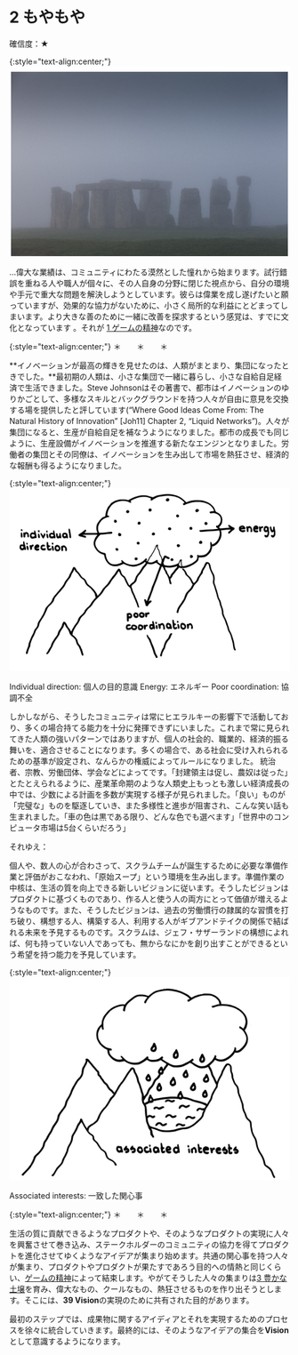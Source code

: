 # 2 もやもや

確信度：★

{:style="text-align:center;"}
![ch02_02_2_The_Mist1](Images/ch02_02_2_The_Mist1.png)

…偉大な業績は、コミュニティにわたる漠然とした憧れから始まります。試行錯誤を重ねる人や職人が個々に、その人自身の分野に閉じた視点から、自分の環境や手元で重大な問題を解決しようとしています。彼らは偉業を成し遂げたいと願っていますが、効果的な協力がないために、小さく局所的な利益にとどまってしまいます。より大きな善のために一緒に改善を探求するという感覚は、すでに文化となっています 。それが [1 ゲームの精神](ch01_01_1_The_Spirit_of_the_Game.md)なのです。

{:style="text-align:center;"}
＊　　＊　　＊

**イノベーションが最高の輝きを見せたのは、人類がまとまり、集団になったときでした。**最初期の人類は、小さな集団で一緒に暮らし、小さな自給自足経済で生活できました。Steve Johnsonはその著書で、都市はイノベーションのゆりかごとして、多様なスキルとバックグラウンドを持つ人々が自由に意見を交換する場を提供したと評しています(“Where Good Ideas Come From: The Natural History of Innovation” [Joh11] Chapter 2, “Liquid Networksˮ)。人々が集団になると、生産が自給自足を補なうようになりました。都市の成長でも同じように、生産設備がイノベーションを推進する新たなエンジンとなりました。労働者の集団とその同僚は、イノベーションを生み出して市場を熱狂させ、経済的な報酬も得るようになりました。

{:style="text-align:center;"}
![ch02_02_2_The_Mist2](Images/ch02_02_2_The_Mist2.png)


Individual direction: 個人の目的意識
Energy: エネルギー
Poor coordination: 協調不全

しかしながら、そうしたコミュニティは常にヒエラルキーの影響下で活動しており、多くの場合持てる能力を十分に発揮できずにいました。これまで常に見られてきた人類の強いパターンではありますが、個人の社会的、職業的、経済的振る舞いを、適合させることになります。多くの場合で、ある社会に受け入れられるための基準が設定され、なんらかの権威によってルールになりました。 統治者、宗教、労働団体、学会などによってです。「封建領主は促し、農奴は従った」とたとえられるように、産業革命期のような人類史上もっとも激しい経済成長の中では、少数による計画を多数が実現する様子が見られました。「良い」ものが「完璧な」ものを駆逐していき、また多様性と進歩が阻害され、こんな笑い話も生まれました。「車の色は黒である限り、どんな色でも選べます」「世界中のコンピュータ市場は5台くらいだろう」


それゆえ：

個人や、数人の心が合わさって、スクラムチームが誕生するために必要な準備作業と評価がおこなわれ、「原始スープ」という環境を生み出します。準備作業の中核は、生活の質を向上できる新しいビジョンに従います。そうしたビジョンはプロダクトに基づくものであり、作る人と使う人の両方にとって価値が増えるようなものです。また、そうしたビジョンは、過去の労働慣行の隷属的な習慣を打ち破り、構想する人、構築する人、利用する人がギブアンドテイクの関係で結ばれる未来を予見するものです。スクラムは、ジェフ・サザーランドの構想によれば、何も持っていない人であっても、無からなにかを創り出すことができるという希望を持つ能力を予見しています。

{:style="text-align:center;"}
![ch02_02_2_The_Mist3](Images/ch02_02_2_The_Mist3.png)

Associated interests: 一致した関心事

{:style="text-align:center;"}
＊　　＊　　＊

生活の質に貢献できるようなプロダクトや、そのようなプロダクトの実現に人々を興奮させて巻き込み、ステークホルダーのコミュニティの協力を得てプロダクトを進化させてゆくようなアイデアが集まり始めます。共通の関心事を持つ人々が集まり、プロダクトやプロダクトが果たすであろう目的への情熱と同じくらい、[ゲームの精神](ch01_01_1_The_Spirit_of_the_Game.md)によって結束します。やがてそうした人々の集まりは[3 豊かな土壌](ch02_03_3_Fertile_Soil.md)を育み、偉大なもの、クールなもの、熱狂させるものを作り出そうとします。そこには、**39 Vision**の実現のために共有された目的があります。

最初のステップでは、成果物に関するアイディアとそれを実現するためのプロセスを徐々に統合していきます。最終的には、そのようなアイデアの集合を**Vision**として意識するようになります。


